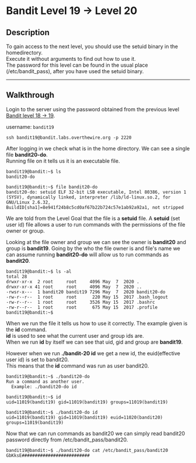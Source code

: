 # Bandit Level 19 -> Level 20

## Description

To gain access to the next level, you should use the setuid binary in the homedirectory.  
Execute it without arguments to find out how to use it.  
The password for this level can be found in the usual place (/etc/bandit_pass), after you have used the setuid binary.  

---

## Walkthrough

Login to the server using the password obtained from the previous level [Bandit level 18 -> 19](../bandit18-19/README.md). 

username: `bandit19` 

```
ssh bandit19@bandit.labs.overthewire.org -p 2220
```

After logging in we check what is in the home directory. We can see a single file **bandit20-do**.  
Running file on it tells us it is an executable file.

```
bandit19@bandit:~$ ls
bandit20-do

bandit19@bandit:~$ file bandit20-do 
bandit20-do: setuid ELF 32-bit LSB executable, Intel 80386, version 1 (SYSV), dynamically linked, interpreter /lib/ld-linux.so.2, for GNU/Linux 2.6.32, BuildID[sha1]=8e941f24b8c5cd0af67b22b724c57e1ab92a92a1, not stripped
```

We are told from the Level Goal that the file is a **setuid** file. A **setuid** (set user id) file allows a user to run commands with the permissions of the file owner or group.

Looking at the file owner and group we can see the owner is **bandit20** and group is **bandit19**.  Going by the who the file owner is and file's name we can assume running **bandit20-do** will allow us to run commands as **bandit20**. 

```
bandit19@bandit:~$ ls -al
total 28
drwxr-xr-x  2 root     root     4096 May  7  2020 .
drwxr-xr-x 41 root     root     4096 May  7  2020 ..
-rwsr-x---  1 bandit20 bandit19 7296 May  7  2020 bandit20-do
-rw-r--r--  1 root     root      220 May 15  2017 .bash_logout
-rw-r--r--  1 root     root     3526 May 15  2017 .bashrc
-rw-r--r--  1 root     root      675 May 15  2017 .profile
bandit19@bandit:~$
```

When we run the file it tells us how to use it correctly. The example given is the **id** command.  
**id** is used to see what the current user and group ids are.  
When we run **id** by itself we can see that uid, gid and group are **bandit19**.  

However when we run **./bandit-20 id** we get a new id, the euid(effective user id) is set to bandit20.  
This means that the **id** command was run as user bandit20.

```
bandit19@bandit:~$ ./bandit20-do 
Run a command as another user.
  Example: ./bandit20-do id

bandit19@bandit:~$ id
uid=11019(bandit19) gid=11019(bandit19) groups=11019(bandit19)

bandit19@bandit:~$ ./bandit20-do id
uid=11019(bandit19) gid=11019(bandit19) euid=11020(bandit20) groups=11019(bandit19)
```

Now that we can run commands as bandit20 we can simply read bandit20 password directly from /etc/bandit_pass/bandit20.

```
bandit19@bandit:~$ ./bandit20-do cat /etc/bandit_pass/bandit20
GbKksE##########################
```
